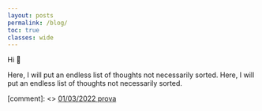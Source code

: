 ```yaml
---
layout: posts
permalink: /blog/
toc: true
classes: wide
---
```


Hi 👋

Here, I will put an endless list of thoughts not necessarily sorted.
Here, I will put an endless list of thoughts not necessarily sorted.

[comment]: <> [01/03/2022 prova](https://docs.google.com/document/d/1utv_GYHvGBNxgESQV14KaLHvbMk5COme7LNIu5yaxl8/edit?usp=sharing)